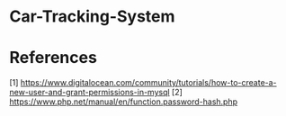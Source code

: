 # Car-Tracking-System

# References

[1] https://www.digitalocean.com/community/tutorials/how-to-create-a-new-user-and-grant-permissions-in-mysql
[2] https://www.php.net/manual/en/function.password-hash.php
